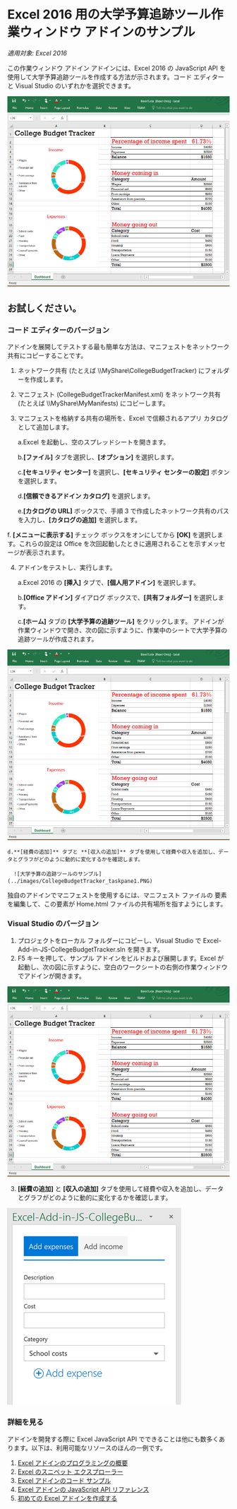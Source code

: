 # Excel 2016 用の大学予算追跡ツール作業ウィンドウ アドインのサンプル

_適用対象: Excel 2016_

この作業ウィンドウ アドイン アドインには、Excel 2016 の JavaScript API を使用して大学予算追跡ツールを作成する方法が示されます。コード エディターと Visual Studio のいずれかを選択できます。

![大学予算追跡ツールのサンプル](../images/CollegeBudgetTracker_tracker.PNG)

## お試しください。
### コード エディターのバージョン

アドインを展開してテストする最も簡単な方法は、マニフェストをネットワーク共有にコピーすることです。

1.  ネットワーク共有 (たとえば \\\MyShare\CollegeBudgetTracker) にフォルダーを作成します。  
2.  マニフェスト (CollegeBudgetTrackerManifest.xml) をネットワーク共有 (たとえば \\\MyShare\MyManifests) にコピーします。
3.  マニフェストを格納する共有の場所を、Excel で信頼されるアプリ カタログとして追加します。

    a.Excel を起動し、空のスプレッドシートを開きます。  
    
    b.**[ファイル]** タブを選択し、**[オプション]** を選択します。
    
    c.**[セキュリティ センター]** を選択し、**[セキュリティ センターの設定]** ボタンを選択します。
    
    d.**[信頼できるアドイン カタログ]** を選択します。
    
    e.**[カタログの URL]** ボックスで、手順 3 で作成したネットワーク共有のパスを入力し、**[カタログの追加]** を選択します。
    
   f. **[メニューに表示する]** チェック ボックスをオンにしてから **[OK]** を選択します。これらの設定は Office を次回起動したときに適用されることを示すメッセージが表示されます。 
        
4.  アドインをテストし、実行します。 

    a.Excel 2016 の **[挿入]** タブで、**[個人用アドイン]** を選択します。
    
    b.**[Office アドイン]** ダイアログ ボックスで、**[共有フォルダー]** を選択します。
    
    c.**[ホーム]** タブの **[大学予算の追跡ツール]** をクリックします。 アドインが作業ウィンドウで開き、次の図に示すように、作業中のシートで大学予算の追跡ツールが作成されます。 
      
   ![大学予算追跡ツールのサンプル](../images/CollegeBudgetTracker_tracker.PNG) 

    d.**[経費の追加]** タブと **[収入の追加]** タブを使用して経費や収入を追加し、データとグラフがどのように動的に変化するかを確認します。
    
      ![大学予算の追跡ツールのサンプル](../images/CollegeBudgetTracker_taskpane1.PNG) 

独自のアドインでマニフェストを使用するには、マニフェスト ファイルの <SourceLocation> 要素を編集して、この要素が Home.html ファイルの共有場所を指すようにします。
    
### Visual Studio のバージョン
1.  プロジェクトをローカル フォルダーにコピーし、Visual Studio で Excel-Add-in-JS-CollegeBudgetTracker.sln を開きます。
2.  F5 キーを押して、サンプル アドインをビルドおよび展開します。Excel が起動し、次の図に示すように、空白のワークシートの右側の作業ウィンドウでアドインが開きます。 
        
  ![大学予算追跡ツールのサンプル](../images/CollegeBudgetTracker_tracker.PNG) 

3.  **[経費の追加]** と **[収入の追加]** タブを使用して経費や収入を追加し、データとグラフがどのように動的に変化するかを確認します。

  ![大学予算追跡ツールのサンプル](../images/CollegeBudgetTracker_taskpane1.PNG) 


### 詳細を見る

アドインを開発する際に Excel JavaScript API でできることは他にも数多くあります。以下は、利用可能なリソースのほんの一例です。 

1.  [Excel アドインのプログラミングの概要](https://github.com/OfficeDev/office-js-docs/blob/master/excel/excel-add-ins-programming-overview.md)
2.  [Excel のスニペット エクスプローラー](http://officesnippetexplorer.azurewebsites.net/#/snippets/excel)
3.  [Excel アドインのコード サンプル](https://github.com/OfficeDev/office-js-docs/blob/master/excel/excel-add-ins-code-samples.md) 
4.  [Excel アドインの JavaScript API リファレンス](https://github.com/OfficeDev/office-js-docs/blob/master/excel/excel-add-ins-javascript-reference.md)
5.  [初めての Excel アドインを作成する](https://github.com/OfficeDev/office-js-docs/blob/master/excel/build-your-first-excel-add-in.md)
